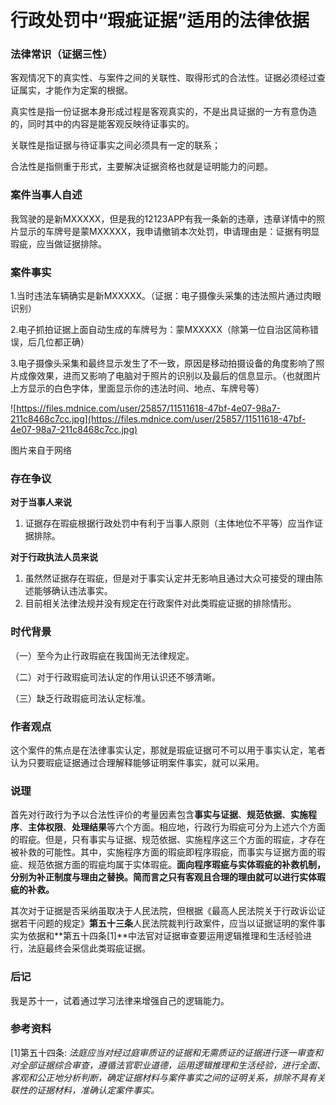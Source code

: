 # 行政处罚中“瑕疵证据”适用的法律依据

### **法律常识（证据三性）**

客观情况下的真实性、与案件之间的关联性、取得形式的合法性。证据必须经过查证属实，才能作为定案的根据。

真实性是指一份证据本身形成过程是客观真实的，不是出具证据的一方有意伪造的，同时其中的内容是能客观反映待证事实的。

关联性是指证据与待证事实之间必须具有一定的联系；

合法性是指侧重于形式，主要解决证据资格也就是证明能力的问题。

### **案件当事人自述**

我驾驶的是新MXXXXX，但是我的12123APP有我一条新的违章，违章详情中的照片显示的车牌号是蒙MXXXXX，我申请撤销本次处罚，申请理由是：证据有明显瑕疵，应当做证据排除。

### **案件事实**

1.当时违法车辆确实是新MXXXXX。（证据：电子摄像头采集的违法照片通过肉眼识别）

2.电子抓拍证据上面自动生成的车牌号为：蒙MXXXXX（除第一位自治区简称错误，后几位都正确）

3.电子摄像头采集和最终显示发生了不一致，原因是移动拍摄设备的角度影响了照片成像效果，进而又影响了电脑对于照片的识别以及最后的信息显示。（也就图片上方显示的白色字体，里面显示你的违法时间、地点、车牌号等）

![https://files.mdnice.com/user/25857/11511618-47bf-4e07-98a7-211c8468c7cc.jpg](https://files.mdnice.com/user/25857/11511618-47bf-4e07-98a7-211c8468c7cc.jpg)

图片来自于网络

### **存在争议**

**对于当事人来说**

1. 证据存在瑕疵根据行政处罚中有利于当事人原则（主体地位不平等）应当作证据排除。

**对于行政执法人员来说**

1. 虽然然证据存在瑕疵，但是对于事实认定并无影响且通过大众可接受的理由陈述能够确认违法事实。
2. 目前相关法律法规并没有规定在行政案件对此类瑕疵证据的排除情形。

### **时代背景**

（一）至今为止行政瑕疵在我国尚无法律规定。

（二）对于行政瑕疵司法认定的作用认识还不够清晰。

（三）缺乏行政瑕疵司法认定标准。

### **作者观点**

这个案件的焦点是在法律事实认定，那就是瑕疵证据可不可以用于事实认定，笔者认为只要瑕疵证据通过合理解释能够证明案件事实，就可以采用。

### **说理**

首先对行政行为予以合法性评价的考量因素包含**事实与证据**、**规范依据**、**实施程序**、**主体权限**、**处理结果**等六个方面。相应地，行政行为瑕疵可分为上述六个方面的瑕疵。但是，只有事实与证据、规范依据、实施程序这三个方面的瑕疵，才存在被补救的可能性。其中，实施程序方面的瑕疵即程序瑕疵，而事实与证据方面的瑕疵、规范依据方面的瑕疵均属于实体瑕疵。**面向程序瑕疵与实体瑕疵的补救机制，分别为补正制度与理由之替换。简而言之只有客观且合理的理由就可以进行实体瑕疵的补救。**

其次对于证据是否采纳虽取决于人民法院，但根据《最高人民法院关于行政诉讼证据若干问题的规定》**第五十三条**人民法院裁判行政案件，应当以证据证明的案件事实为依据和**第五十四条[1]**中法官对证据审查要运用逻辑推理和生活经验进行，法庭最终会采信此类瑕疵证据。

### **后记**

我是苏十一，试着通过学习法律来增强自己的逻辑能力。

### **参考资料**

[1]第五十四条: *法庭应当对经过庭审质证的证据和无需质证的证据进行逐一审查和对全部证据综合审查，遵循法官职业道德，运用逻辑推理和生活经验，进行全面、客观和公正地分析判断，确定证据材料与案件事实之间的证明关系，排除不具有关联性的证据材料，准确认定案件事实。*
